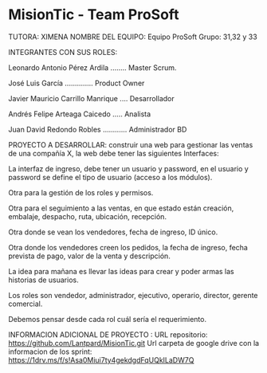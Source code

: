 # MisionTic - Team ProSoft

TUTORA: XIMENA
NOMBRE DEL EQUIPO: Equipo ProSoft
Grupo: 31,32 y 33

INTEGRANTES CON SUS ROLES: 

Leonardo Antonio Pérez Ardila  ........	Master Scrum. 

José Luis García  ..............				Product Owner 

Javier Mauricio Carrillo Manrique ....	Desarrollador 

Andrés Felipe Arteaga Caicedo   	.....	Analista 

Juan David Redondo Robles	............	Administrador BD 


PROYECTO A DESARROLLAR:
construir una web para gestionar las ventas de una compañía X, la web debe tener las siguientes Interfaces:

La interfaz de ingreso, debe tener un usuario y password, en el usuario y password se define el tipo de usuario (acceso a los módulos).

Otra para la gestión de los roles y permisos.

Otra para el seguimiento a las ventas, en que estado están creación, embalaje, despacho, ruta, ubicación, recepción.

Otra donde se vean los vendedores, fecha de ingreso, ID único.

Otra donde los vendedores creen los pedidos, la fecha de ingreso, fecha prevista de pago, valor de la venta y descripción.

La idea para mañana es llevar las ideas para crear y poder armas las historias de usuarios.

Los roles son vendedor, administrador, ejecutivo, operario, director, gerente comercial.

Debemos pensar desde cada rol cuál sería el requerimiento.


INFORMACION ADICIONAL DE PROYECTO :
URL repositorio: https://github.com/Lantpard/MisionTic.git 
Url carpeta de google drive con la informacion de los sprint: https://1drv.ms/f/s!Asa0Miui7ty4gekdgdFqUQkILaDW7Q
